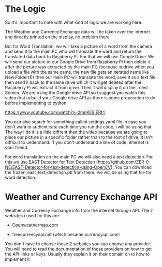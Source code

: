 # The Logic

So it's important to note with what kind of logic we are working here. 

The Weather and Currency Exchange data will be taken over the internet and directly printed on the display, no problem there.

But for Word Translation, we will take a picture of a word from the camera and send it to the main PC who will translate the word and return the translated data back to Raspberry Pi. For that we will use Google Drive. We will send our picture to our Google Drive from Raspberry Pi then delete it after the picture was extracted by the main PC (because in drive when you upload a file with the same name, the new file gets an iterated name like New Folder(1)) then our main PC will translate the word, save it as a text file then send it back to the same drive which it will get deleted after the Raspberry Pi will extract it from drive. Then it will display it on the Toled Screen. We are using the Google drive API so i suggest you watch this video first to build your Google drive API as there is some preparation to do before implementing to python:

https://www.youtube.com/watch?v=2mnKE9IERt4

You can also search for something called settings.yaml file in case you don't want to authenticate each time you run the code, i will be using that. The way i do it is a little diffrent than the video because we are going to place our picture in a specific folder rather than to the root of drive, it isn't difficult to understand. If you don't understand a line of code, internet is your friend.

For word translation on the main PC we will also need a text detection. For this we use EAST Detector for Text Detection (https://github.com/ZER-0-NE/EAST-Detector-for-text-detection-using-OpenCV). You can download the frozen_east_text_detection.pb from there, we will be using that file for word detection.

# Weather and Currency Exchange API

Weather and Currency Exchange info from the internet through API. The 2 websites i used for this are:

- Openweathermap.com

- freecurrencyapi.net (which became currencyapi.com)

You don't have to choose those 2 websites you can choose any provider. You will need to read the documentation of those providers on how to get the API links or keys. Usually they explain it on their domain on to how to implement it.


